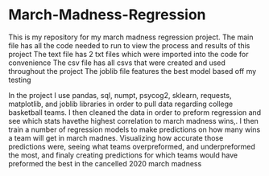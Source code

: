 # March-Madness-Regression

This is my repository for my march madness regression project.
The main file has all the code needed to run to view the process and results of this project
The text file has 2 txt files which were imported into the code for convenience
The csv file has all csvs that were created and used throughout the project
The joblib file features the best model based off my testing

In the project I use pandas, sql, numpt, psycog2, sklearn, requests, matplotlib, and joblib libraries in order to pull data regarding college basketball teams. I then cleaned the data in order to preform regression and see which stats havethe highest correlation to march madness wins,.
I then train a number of regression models to make predictions on how many wins a team will get in march madnes. Visualizing how accurate those predictions were, seeing what teams overpreformed, and underpreformed the most, and finaly creating predictions for which teams would have preformed the best in the cancelled 2020 march madness
 
